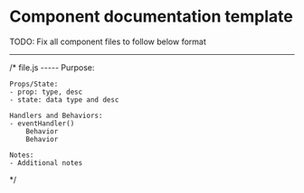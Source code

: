# Component documentation template

TODO: Fix all component files to follow below format

---
/*
    file.js
    ----- 
    Purpose:

    Props/State:
    - prop: type, desc
    - state: data type and desc

    Handlers and Behaviors:
    - eventHandler()
        Behavior
        Behavior

    Notes:
    - Additional notes
*/
